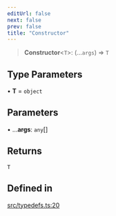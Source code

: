 ```yaml
---
editUrl: false
next: false
prev: false
title: "Constructor"
---
```


> **Constructor**\<`T`\>: (...`args`) => `T`

## Type Parameters

• **T** = `object`

## Parameters

• ...**args**: `any`[]

## Returns

`T`

## Defined in

[src/typedefs.ts:20](https://github.com/fabricjs/fabric.js/blob/a0b4adf41e0a1fd81824114cedd4c32bfb8cac25/src/typedefs.ts#L20)

